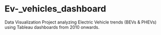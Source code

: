 # Ev-_vehicles_dashboard
Data Visualization Project analyzing Electric Vehicle trends (BEVs &amp; PHEVs) using Tableau dashboards from 2010 onwards.

